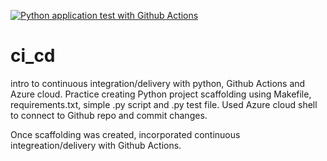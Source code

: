 [![Python application test with Github Actions](https://github.com/ehoover1/ci_cd/actions/workflows/main.yml/badge.svg)](https://github.com/ehoover1/ci_cd/actions/workflows/main.yml)

# ci_cd
intro to continuous integration/delivery with python, Github Actions and Azure cloud. Practice creating Python project scaffolding using Makefile, requirements.txt, simple .py script and .py test file. Used Azure cloud shell to connect to Github repo and commit changes. 

Once scaffolding was created, incorporated continuous integreation/delivery with Github Actions.


